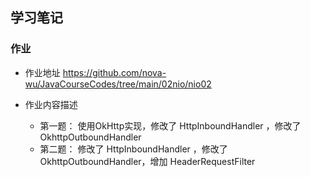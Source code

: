 ## 学习笔记

### 作业
- 作业地址 https://github.com/nova-wu/JavaCourseCodes/tree/main/02nio/nio02

- 作业内容描述
    - 第一题： 使用OkHttp实现，修改了 HttpInboundHandler ，修改了 OkhttpOutboundHandler
    - 第二题： 修改了 HttpInboundHandler ，修改了 OkhttpOutboundHandler，增加 HeaderRequestFilter

